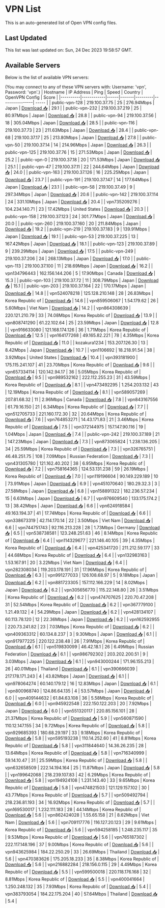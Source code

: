# VPN List

This is an auto-generated list of Open VPN config files.

## Last Updated

This list was last updated on: Sun, 24 Dec 2023 19:58:57 GMT.

## Available Servers

Below is the list of available VPN servers:

(You may connect to any of these VPN servers with: Username: 'vpn', Password: 'vpn'.)
| Hostname | IP Address | Ping | Speed | Country | OpenVPN Config | Score |
|----------|------------|------|-------|---------|----------------| ----- |
| public-vpn-128 | 219.100.37.75 | 25 | 276.94Mbps | Japan | [Download 📥](./configs/server_0_JP.ovpn) | 29.1 |
| public-vpn-232 | 219.100.37.219 | 25 | 80.97Mbps | Japan | [Download 📥](./configs/server_1_JP.ovpn) | 28.8 |
| public-vpn-94 | 219.100.37.56 | 18 | 305.04Mbps | Japan | [Download 📥](./configs/server_2_JP.ovpn) | 28.5 |
| public-vpn-116 | 219.100.37.73 | 23 | 211.63Mbps | Japan | [Download 📥](./configs/server_3_JP.ovpn) | 28.4 |
| public-vpn-68 | 219.100.37.17 | 25 | 213.80Mbps | Japan | [Download 📥](./configs/server_4_JP.ovpn) | 27.8 |
| public-vpn-50 | 219.100.37.14 | 14 | 214.96Mbps | Japan | [Download 📥](./configs/server_5_JP.ovpn) | 26.3 |
| public-vpn-125 | 219.100.37.76 | 15 | 271.53Mbps | Japan | [Download 📥](./configs/server_6_JP.ovpn) | 25.2 |
| public-vpn-0 | 219.100.37.18 | 20 | 171.53Mbps | Japan | [Download 📥](./configs/server_7_JP.ovpn) | 25.1 |
| public-vpn-47 | 219.100.37.11 | 22 | 244.64Mbps | Japan | [Download 📥](./configs/server_8_JP.ovpn) | 24.0 |
| public-vpn-163 | 219.100.37.126 | 16 | 225.25Mbps | Japan | [Download 📥](./configs/server_9_JP.ovpn) | 23.7 |
| public-vpn-191 | 219.100.37.147 | 14 | 177.64Mbps | Japan | [Download 📥](./configs/server_10_JP.ovpn) | 23.1 |
| public-vpn-58 | 219.100.37.49 | 9 | 297.34Mbps | Japan | [Download 📥](./configs/server_11_JP.ovpn) | 20.6 |
| public-vpn-142 | 219.100.37.114 | 24 | 331.10Mbps | Japan | [Download 📥](./configs/server_12_JP.ovpn) | 20.4 |
| vpn735209276 | 104.234.140.71 | 23 | 17.42Mbps | United States | [Download 📥](./configs/server_13_US.ovpn) | 20.3 |
| public-vpn-158 | 219.100.37.123 | 24 | 301.77Mbps | Japan | [Download 📥](./configs/server_14_JP.ovpn) | 20.0 |
| public-vpn-260 | 219.100.37.160 | 20 | 211.84Mbps | Japan | [Download 📥](./configs/server_15_JP.ovpn) | 19.2 |
| public-vpn-219 | 219.100.37.183 | 9 | 139.91Mbps | Japan | [Download 📥](./configs/server_16_JP.ovpn) | 19.1 |
| public-vpn-53 | 219.100.37.225 | 13 | 167.42Mbps | Japan | [Download 📥](./configs/server_17_JP.ovpn) | 18.1 |
| public-vpn-123 | 219.100.37.89 | 9 | 239.29Mbps | Japan | [Download 📥](./configs/server_18_JP.ovpn) | 17.5 |
| public-vpn-249 | 219.100.37.206 | 24 | 268.13Mbps | Japan | [Download 📥](./configs/server_19_JP.ovpn) | 17.0 |
| public-vpn-113 | 219.100.37.100 | 11 | 218.69Mbps | Japan | [Download 📥](./configs/server_20_JP.ovpn) | 16.2 |
| vpn134796443 | 162.156.144.206 | 5 | 17.90Mbps | Canada | [Download 📥](./configs/server_21_CA.ovpn) | 15.3 |
| public-vpn-103 | 219.100.37.72 | 11 | 308.79Mbps | Japan | [Download 📥](./configs/server_22_JP.ovpn) | 15.1 |
| public-vpn-203 | 219.100.37.164 | 22 | 170.17Mbps | Japan | [Download 📥](./configs/server_23_JP.ovpn) | 14.8 |
| vpn524078218 | 125.128.210.148 | 28 | 26.83Mbps | Korea Republic of | [Download 📥](./configs/server_24_KR.ovpn) | 14.6 |
| vpn859506067 | 1.54.179.62 | 26 | 5.60Mbps | Viet Nam | [Download 📥](./configs/server_25_VN.ovpn) | 14.2 |
| vpn864308639 | 220.121.210.79 | 33 | 74.08Mbps | Korea Republic of | [Download 📥](./configs/server_26_KR.ovpn) | 13.9 |
| vpn808741290 | 61.22.102.64 | 25 | 23.59Mbps | Japan | [Download 📥](./configs/server_27_JP.ovpn) | 12.8 |
| vpn916633080 | 121.168.174.126 | 36 | 1.71Mbps | Korea Republic of | [Download 📥](./configs/server_28_KR.ovpn) | 12.5 |
| vpn164177268 | 49.165.82.221 | 78 | 4.35Mbps | Korea Republic of | [Download 📥](./configs/server_29_KR.ovpn) | 11.0 |
| kozakura1234 | 153.207.126.30 | 13 | 8.42Mbps | Japan | [Download 📥](./configs/server_30_JP.ovpn) | 10.7 |
| vpn1106692 | 18.218.91.54 | 38 | 3.92Mbps | United States | [Download 📥](./configs/server_31_US.ovpn) | 10.4 |
| vpn393181900 | 175.115.241.107 | 41 | 23.70Mbps | Korea Republic of | [Download 📥](./configs/server_32_KR.ovpn) | 9.6 |
| vpn657334114 | 120.142.94.17 | 36 | 5.05Mbps | Korea Republic of | [Download 📥](./configs/server_33_KR.ovpn) | 9.5 |
| vpn989532162 | 222.112.255.23 | 31 | 43.59Mbps | Korea Republic of | [Download 📥](./configs/server_34_KR.ovpn) | 8.1 |
| vpn473492295 | 1.254.203.132 | 43 | 12.19Mbps | Korea Republic of | [Download 📥](./configs/server_35_KR.ovpn) | 8.1 |
| vpn589057269 | 207.81.68.32 | 11 | 2.96Mbps | Canada | [Download 📥](./configs/server_36_CA.ovpn) | 7.8 |
| vpn843167556 | 61.79.16.150 | 21 | 6.34Mbps | Korea Republic of | [Download 📥](./configs/server_37_KR.ovpn) | 7.7 |
| vpn512705733 | 221.160.172.30 | 32 | 20.64Mbps | Korea Republic of | [Download 📥](./configs/server_38_KR.ovpn) | 7.6 |
| vpn764853271 | 14.43.171.83 | 21 | 3.46Mbps | Korea Republic of | [Download 📥](./configs/server_39_KR.ovpn) | 7.5 |
| vpn372144975 | 157.147.90.116 | 19 | 1.04Mbps | Japan | [Download 📥](./configs/server_40_JP.ovpn) | 7.4 |
| public-vpn-242 | 219.100.37.189 | 21 | 147.23Mbps | Japan | [Download 📥](./configs/server_41_JP.ovpn) | 7.3 |
| vpn873065824 | 1.238.136.205 | 34 | 25.59Mbps | Korea Republic of | [Download 📥](./configs/server_42_KR.ovpn) | 7.3 |
| vpn326765751 | 46.48.251.75 | 108 | 7.09Mbps | Russian Federation | [Download 📥](./configs/server_43_RU.ovpn) | 7.3 |
| vpn431305780 | 121.162.40.202 | 38 | 6.95Mbps | Korea Republic of | [Download 📥](./configs/server_44_KR.ovpn) | 7.2 |
| vpn758164365 | 124.53.131.238 | 59 | 26.19Mbps | Korea Republic of | [Download 📥](./configs/server_45_KR.ovpn) | 7.0 |
| vpn119196604 | 90.149.229.189 | 10 | 73.91Mbps | Japan | [Download 📥](./configs/server_46_JP.ovpn) | 6.9 |
| vpn451070640 | 180.29.32.3 | 3 | 27.58Mbps | Japan | [Download 📥](./configs/server_47_JP.ovpn) | 6.8 |
| vpn158891322 | 182.236.57.234 | 15 | 6.63Mbps | Japan | [Download 📥](./configs/server_48_JP.ovpn) | 6.7 |
| vpn976609540 | 133.175.174.2 | 13 | 38.42Mbps | Japan | [Download 📥](./configs/server_49_JP.ovpn) | 6.6 |
| vpn624918584 | 49.163.194.37 | 41 | 17.74Mbps | Korea Republic of | [Download 📥](./configs/server_50_KR.ovpn) | 6.6 |
| vpn338673319 | 42.114.170.14 | 22 | 3.50Mbps | Viet Nam | [Download 📥](./configs/server_51_VN.ovpn) | 6.6 |
| vpn744751743 | 92.116.213.228 | 28 | 1.73Mbps | Germany | [Download 📥](./configs/server_52_DE.ovpn) | 6.5 |
| vpn538738581 | 123.248.251.63 | 46 | 8.14Mbps | Korea Republic of | [Download 📥](./configs/server_53_KR.ovpn) | 6.4 |
| vpn114329677 | 221.146.40.105 | 39 | 4.35Mbps | Korea Republic of | [Download 📥](./configs/server_54_KR.ovpn) | 6.4 |
| vpn425341720 | 211.212.59.177 | 33 | 44.68Mbps | Korea Republic of | [Download 📥](./configs/server_55_KR.ovpn) | 6.4 |
| vpn132983163 | 1.53.167.91 | 20 | 3.22Mbps | Viet Nam | [Download 📥](./configs/server_56_VN.ovpn) | 6.4 |
| vpn282308034 | 119.203.178.191 | 31 | 17.96Mbps | Korea Republic of | [Download 📥](./configs/server_57_KR.ovpn) | 6.3 |
| vpn991277033 | 126.108.68.97 | 5 | 9.18Mbps | Japan | [Download 📥](./configs/server_58_JP.ovpn) | 6.2 |
| vpn881723305 | 157.112.166.229 | 14 | 8.02Mbps | Japan | [Download 📥](./configs/server_59_JP.ovpn) | 6.2 |
| vpn305656770 | 115.22.148.80 | 26 | 3.51Mbps | Korea Republic of | [Download 📥](./configs/server_60_KR.ovpn) | 6.2 |
| vpn474707625 | 220.70.47.208 | 31 | 52.54Mbps | Korea Republic of | [Download 📥](./configs/server_61_KR.ovpn) | 6.2 |
| vpn367779100 | 1.21.49.132 | 4 | 54.29Mbps | Japan | [Download 📥](./configs/server_62_JP.ovpn) | 6.2 |
| vpn428134107 | 60.113.78.120 | 12 | 22.36Mbps | Japan | [Download 📥](./configs/server_63_JP.ovpn) | 6.2 |
| vpn162592955 | 220.73.241.82 | 23 | 7.03Mbps | Korea Republic of | [Download 📥](./configs/server_64_KR.ovpn) | 6.2 |
| vpn409363312 | 60.134.8.237 | 3 | 9.30Mbps | Japan | [Download 📥](./configs/server_65_JP.ovpn) | 6.1 |
| vpn917977225 | 220.122.238.48 | 26 | 7.91Mbps | Korea Republic of | [Download 📥](./configs/server_66_KR.ovpn) | 6.1 |
| vpn519830099 | 46.42.18.1 | 26 | 6.49Mbps | Russian Federation | [Download 📥](./configs/server_67_RU.ovpn) | 6.1 |
| vpn986792302 | 203.202.200.51 | 9 | 3.03Mbps | Japan | [Download 📥](./configs/server_68_JP.ovpn) | 6.1 |
| vpn943000244 | 171.96.155.213 | 26 | 40.01Mbps | Thailand | [Download 📥](./configs/server_69_TH.ovpn) | 6.1 |
| vpn390666039 | 217.178.171.243 | 4 | 43.82Mbps | Japan | [Download 📥](./configs/server_70_JP.ovpn) | 6.1 |
| vpn978064274 | 60.140.179.12 | 16 | 12.83Mbps | Japan | [Download 📥](./configs/server_71_JP.ovpn) | 6.1 |
| vpn800968740 | 124.86.64.135 | 4 | 53.57Mbps | Japan | [Download 📥](./configs/server_72_JP.ovpn) | 6.0 |
| vpn409144632 | 61.84.63.108 | 36 | 5.58Mbps | Korea Republic of | [Download 📥](./configs/server_73_KR.ovpn) | 6.0 |
| vpn945922548 | 222.150.122.203 | 20 | 7.92Mbps | Japan | [Download 📥](./configs/server_74_JP.ovpn) | 6.0 |
| vpn551320117 | 220.85.156.101 | 28 | 21.37Mbps | Korea Republic of | [Download 📥](./configs/server_75_KR.ovpn) | 5.9 |
| vpn560871590 | 110.12.147.155 | 34 | 9.72Mbps | Korea Republic of | [Download 📥](./configs/server_76_KR.ovpn) | 5.8 |
| vpn929685393 | 180.68.29.197 | 33 | 9.18Mbps | Korea Republic of | [Download 📥](./configs/server_77_KR.ovpn) | 5.8 |
| vpn595193238 | 110.14.252.60 | 41 | 8.81Mbps | Korea Republic of | [Download 📥](./configs/server_78_KR.ovpn) | 5.8 |
| vpn311844640 | 14.36.26.235 | 28 | 13.64Mbps | Korea Republic of | [Download 📥](./configs/server_79_KR.ovpn) | 5.8 |
| vpn716340999 | 59.14.10.47 | 31 | 25.59Mbps | Korea Republic of | [Download 📥](./configs/server_80_KR.ovpn) | 5.8 |
| vpn632658509 | 222.14.194.164 | 25 | 11.87Mbps | Japan | [Download 📥](./configs/server_81_JP.ovpn) | 5.8 |
| vpn199642068 | 218.239.107.83 | 42 | 6.29Mbps | Korea Republic of | [Download 📥](./configs/server_82_KR.ovpn) | 5.8 |
| vpn194924108 | 1.231.143.40 | 33 | 9.65Mbps | Korea Republic of | [Download 📥](./configs/server_83_KR.ovpn) | 5.8 |
| vpn474821503 | 121.129.157.102 | 30 | 43.77Mbps | Korea Republic of | [Download 📥](./configs/server_84_KR.ovpn) | 5.7 |
| vpn509492794 | 218.236.81.193 | 34 | 16.92Mbps | Korea Republic of | [Download 📥](./configs/server_85_KR.ovpn) | 5.7 |
| vpn169530017 | 1.232.111.183 | 28 | 44.14Mbps | Korea Republic of | [Download 📥](./configs/server_86_KR.ovpn) | 5.6 |
| vpn862424028 | 1.55.65.158 | 21 | 8.62Mbps | Viet Nam | [Download 📥](./configs/server_87_VN.ovpn) | 5.6 |
| vpn709117776 | 116.127.20.123 | 29 | 9.61Mbps | Korea Republic of | [Download 📥](./configs/server_88_KR.ovpn) | 5.6 |
| vpn594258185 | 1.248.235.117 | 35 | 9.53Mbps | Korea Republic of | [Download 📥](./configs/server_89_KR.ovpn) | 5.6 |
| vpn765187302 | 222.117.148.196 | 37 | 9.00Mbps | Korea Republic of | [Download 📥](./configs/server_90_KR.ovpn) | 5.6 |
| vpn943625984 | 184.22.250.29 | 33 | 26.69Mbps | Thailand | [Download 📥](./configs/server_91_TH.ovpn) | 5.6 |
| vpn470383626 | 175.205.18.233 | 35 | 8.38Mbps | Korea Republic of | [Download 📥](./configs/server_92_KR.ovpn) | 5.6 |
| vpn216882284 | 218.156.0.115 | 29 | 4.49Mbps | Korea Republic of | [Download 📥](./configs/server_93_KR.ovpn) | 5.5 |
| vpn599500018 | 220.118.176.168 | 32 | 8.81Mbps | Korea Republic of | [Download 📥](./configs/server_94_KR.ovpn) | 5.5 |
| vpn400041664 | 1.250.248.132 | 35 | 7.93Mbps | Korea Republic of | [Download 📥](./configs/server_95_KR.ovpn) | 5.4 |
| vpn383793054 | 184.22.175.204 | 40 | 57.64Mbps | Thailand | [Download 📥](./configs/server_96_TH.ovpn) | 5.4 |
